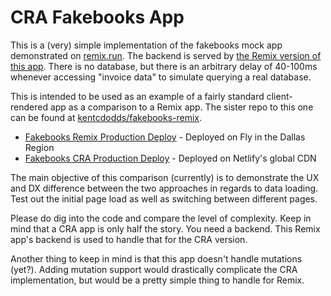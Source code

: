 # CRA Fakebooks App

This is a (very) simple implementation of the fakebooks mock app demonstrated on [remix.run](https://remix.run). The backend is served by [the Remix version of this app](https://github.com/kentcdodds/fakebooks-remix). There is no database, but there is an arbitrary delay of 40-100ms whenever accessing "invoice data" to simulate querying a real database.

This is intended to be used as an example of a fairly standard client-rendered app as a comparison to a Remix app. The sister repo to this one can be found at [kentcdodds/fakebooks-remix](https://github.com/kentcdodds/fakebooks-remix).

- [Fakebooks Remix Production Deploy](https://fakebooks-remix.fly.dev/sales/invoices) - Deployed on Fly in the Dallas Region
- [Fakebooks CRA Production Deploy](https://fakebooks-cra.netlify.app/sales/invoices) - Deployed on Netlify's global CDN

The main objective of this comparison (currently) is to demonstrate the UX and DX difference between the two approaches in regards to data loading. Test out the initial page load as well as switching between different pages.

Please do dig into the code and compare the level of complexity. Keep in mind that a CRA app is only half the story. You need a backend. This Remix app's backend is used to handle that for the CRA version.

Another thing to keep in mind is that this app doesn't handle mutations (yet?). Adding mutation support would drastically complicate the CRA implementation, but would be a pretty simple thing to handle for Remix.
